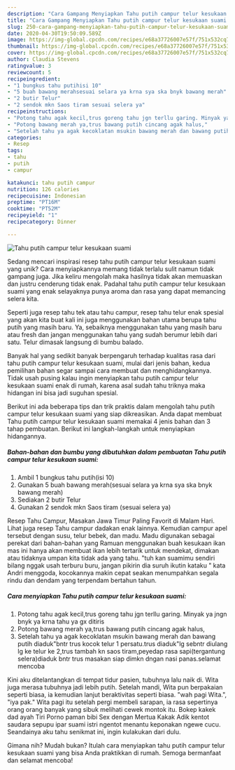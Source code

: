 ```yaml
---
description: "Cara Gampang Menyiapkan Tahu putih campur telur kesukaan suami Anti Gagal"
title: "Cara Gampang Menyiapkan Tahu putih campur telur kesukaan suami Anti Gagal"
slug: 250-cara-gampang-menyiapkan-tahu-putih-campur-telur-kesukaan-suami-anti-gagal
date: 2020-04-30T19:50:09.589Z
image: https://img-global.cpcdn.com/recipes/e68a37726007e57f/751x532cq70/tahu-putih-campur-telur-kesukaan-suami-foto-resep-utama.jpg
thumbnail: https://img-global.cpcdn.com/recipes/e68a37726007e57f/751x532cq70/tahu-putih-campur-telur-kesukaan-suami-foto-resep-utama.jpg
cover: https://img-global.cpcdn.com/recipes/e68a37726007e57f/751x532cq70/tahu-putih-campur-telur-kesukaan-suami-foto-resep-utama.jpg
author: Claudia Stevens
ratingvalue: 3
reviewcount: 5
recipeingredient:
- "1 bungkus tahu putihisi 10"
- "5 buah bawang merahsesuai selara ya krna sya ska bnyk bawang merah"
- "2 butir Telur"
- "2 sendok mkn Saos tiram sesuai selera ya"
recipeinstructions:
- "Potong tahu agak kecil,trus goreng tahu jgn terllu garing. Minyak ya jngn bnyk ya krna tahu ya gx ditiris"
- "Potong bawang merah ya,trus bawang putih cincang agak halus,"
- "Setelah tahu ya agak kecoklatan msukin bawang merah dan bawang putih diaduk&#34;bntr trus kocok telur 1 persatu.trus diaduk&#34;lg sebntr diulang lg ke telur ke 2,trus tambah kn saos tiram,peyedap rasa sapi(tergantung selera)diaduk bntr trus masakan siap dimkn dngan nasi panas.selamat mencoba"
categories:
- Resep
tags:
- tahu
- putih
- campur

katakunci: tahu putih campur 
nutrition: 126 calories
recipecuisine: Indonesian
preptime: "PT16M"
cooktime: "PT52M"
recipeyield: "1"
recipecategory: Dinner

---
```



![Tahu putih campur telur kesukaan suami](https://img-global.cpcdn.com/recipes/e68a37726007e57f/751x532cq70/tahu-putih-campur-telur-kesukaan-suami-foto-resep-utama.jpg)

Sedang mencari inspirasi resep tahu putih campur telur kesukaan suami yang unik? Cara menyiapkannya memang tidak terlalu sulit namun tidak gampang juga. Jika keliru mengolah maka hasilnya tidak akan memuaskan dan justru cenderung tidak enak. Padahal tahu putih campur telur kesukaan suami yang enak selayaknya punya aroma dan rasa yang dapat memancing selera kita.

Seperti juga resep tahu tek atau tahu campur, resep tahu telur enak spesial yang akan kita buat kali ini juga menggunakan bahan utama berupa tahu putih yang masih baru. Ya, sebaiknya menggunakan tahu yang masih baru atau fresh dan jangan menggunakan tahu yang sudah berumur lebih dari satu. Telur dimasak langsung di bumbu balado.

Banyak hal yang sedikit banyak berpengaruh terhadap kualitas rasa dari tahu putih campur telur kesukaan suami, mulai dari jenis bahan, kedua pemilihan bahan segar sampai cara membuat dan menghidangkannya. Tidak usah pusing kalau ingin menyiapkan tahu putih campur telur kesukaan suami enak di rumah, karena asal sudah tahu triknya maka hidangan ini bisa jadi suguhan spesial.


Berikut ini ada beberapa tips dan trik praktis dalam mengolah tahu putih campur telur kesukaan suami yang siap dikreasikan. Anda dapat membuat Tahu putih campur telur kesukaan suami memakai 4 jenis bahan dan 3 tahap pembuatan. Berikut ini langkah-langkah untuk menyiapkan hidangannya.

<!--inarticleads1-->

##### Bahan-bahan dan bumbu yang dibutuhkan dalam pembuatan Tahu putih campur telur kesukaan suami:

1. Ambil 1 bungkus tahu putih(isi 10)
1. Gunakan 5 buah bawang merah(sesuai selara ya krna sya ska bnyk bawang merah)
1. Sediakan 2 butir Telur
1. Gunakan 2 sendok mkn Saos tiram (sesuai selera ya)


Resep Tahu Campur, Masakan Jawa Timur Paling Favorit di Malam Hari. Lihat juga resep Tahu campur dadakan enak lainnya. Kemudian campur apel tersebut dengan susu, telur bebek, dan madu. Madu digunakan sebagai perekat dari bahan-bahan yang Ramuan menggunakan buah kesukaan ikan mas ini hanya akan membuat ikan lebih tertarik untuk mendekat, dimakan atau tidaknya umpan kita tidak ada yang tahu. &#34;tuh kan suamimu sendiri bilang nggak usah terburu buru, jangan pikirin dia suruh ikutin kataku &#34; kata Andri menggoda, kocokannya makin cepat seakan menumpahkan segala rindu dan dendam yang terpendam bertahun tahun. 

<!--inarticleads2-->

##### Cara menyiapkan Tahu putih campur telur kesukaan suami:

1. Potong tahu agak kecil,trus goreng tahu jgn terllu garing. Minyak ya jngn bnyk ya krna tahu ya gx ditiris
1. Potong bawang merah ya,trus bawang putih cincang agak halus,
1. Setelah tahu ya agak kecoklatan msukin bawang merah dan bawang putih diaduk&#34;bntr trus kocok telur 1 persatu.trus diaduk&#34;lg sebntr diulang lg ke telur ke 2,trus tambah kn saos tiram,peyedap rasa sapi(tergantung selera)diaduk bntr trus masakan siap dimkn dngan nasi panas.selamat mencoba


Kini aku ditelantangkan di tempat tidur pasien, tubuhnya lalu naik di. Wita juga merasa tubuhnya jadi lebih putih. Setelah mandi, Wita pun berpakaian seperti biasa, ia kemudian lanjut beraktivitas seperti biasa. &#34;wah pagi Wita.&#34;, &#34;iya pak.&#34; Wita pagi itu setelah pergi membeli sarapan, ia rasa sepertinya orang orang banyak yang sibuk melihati cewek montok itu. Bokep kakek dad ayah Tiri Porno paman bibi Sex dengan Mertua Kakak Adik kentot saudara sepupu ipar suami istri ngentot menantu keponakan ngewe cucu. Seandainya aku tahu senikmat ini, ingin kulakukan dari dulu. 

Gimana nih? Mudah bukan? Itulah cara menyiapkan tahu putih campur telur kesukaan suami yang bisa Anda praktikkan di rumah. Semoga bermanfaat dan selamat mencoba!
